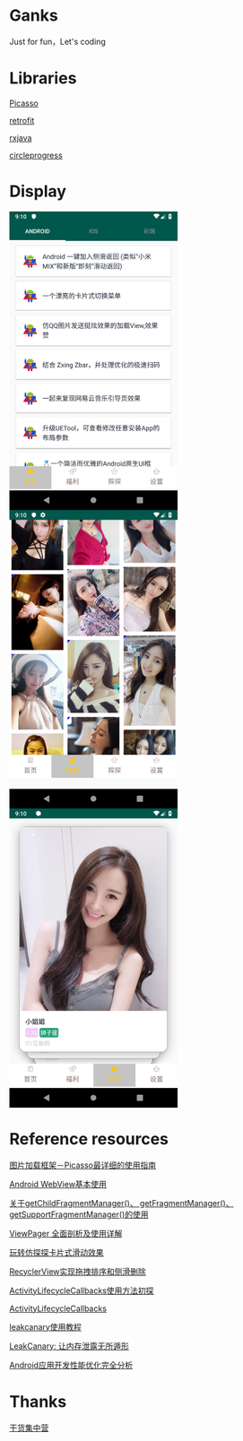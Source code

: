 # Ganks
Just for fun，Let's coding

# Libraries

[Picasso](https://github.com/square/picasso)

[retrofit](https://github.com/square/retrofit)

[rxjava](https://github.com/ReactiveX/RxJava)

[circleprogress](https://github.com/lzyzsd/CircleProgress)

# Display

<img src="https://github.com/xianfeng92/Ganks/blob/master/images/Screenshot_1549876211.png" width="300" hegiht="200" align=center />

<img src="https://github.com/xianfeng92/Ganks/blob/master/images/Screenshot_1549876221.png" width="300" hegiht="200" align=center />

<img src="https://github.com/xianfeng92/Ganks/blob/master/images/Screenshot_1549876225.png" width="300" hegiht="200" align=center />

# Reference resources

[图片加载框架－Picasso最详细的使用指南](https://www.jianshu.com/p/c68a3b9ca07a)

[Android WebView基本使用](https://blog.csdn.net/lowprofile_coding/article/details/77928614)

[关于getChildFragmentManager()、 getFragmentManager()、getSupportFragmentManager()的使用](https://blog.csdn.net/u013531824/article/details/49333343)

[ViewPager 全面剖析及使用详解](https://www.jianshu.com/p/e5abbda4a71c)

[玩转仿探探卡片式滑动效果](https://yuqirong.me/2017/03/05/%E7%8E%A9%E8%BD%AC%E4%BB%BF%E6%8E%A2%E6%8E%A2%E5%8D%A1%E7%89%87%E5%BC%8F%E6%BB%91%E5%8A%A8%E6%95%88%E6%9E%9C/)

[RecyclerView实现拖拽排序和侧滑删除](https://yuqirong.me/2017/02/03/RecyclerView%E5%AE%9E%E7%8E%B0%E6%8B%96%E6%8B%BD%E6%8E%92%E5%BA%8F%E5%92%8C%E4%BE%A7%E6%BB%91%E5%88%A0%E9%99%A4/)

[ActivityLifecycleCallbacks使用方法初探](https://blog.csdn.net/tongcpp/article/details/40344871)

[ActivityLifecycleCallbacks](https://www.jianshu.com/p/75a5c24174b2)

[leakcanary使用教程](https://www.liaohuqiu.net/cn/posts/leak-canary-read-me/)

[LeakCanary: 让内存泄露无所遁形](https://www.liaohuqiu.net/cn/posts/leak-canary/)

[Android应用开发性能优化完全分析](https://blog.csdn.net/yanbober/article/details/48394201)

# Thanks

[干货集中营](https://gank.io/api)
